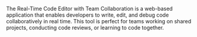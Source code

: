 The Real-Time Code Editor with Team Collaboration is a web-based application that enables developers to write, edit, and debug code collaboratively in real time. This tool is perfect for teams working on shared projects, conducting code reviews, or learning to code together.
